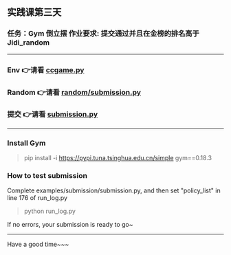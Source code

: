 ## 实践课第三天

### 任务：Gym 倒立摆 作业要求: 提交通过并且在金榜的排名高于Jidi_random


---
### Env 👉请看 [ccgame.py](env/ccgame.py)

### Random 👉请看 [random/submission.py](examples/random/submission.py)

### 提交 👉请看 [submission.py](examples/random/submission.py)

---

### Install Gym
>pip install -i https://pypi.tuna.tsinghua.edu.cn/simple gym==0.18.3

### How to test submission

Complete examples/submission/submission.py, and then set "policy_list" in line 176 of run_log.py
>python run_log.py 

If no errors, your submission is ready to go~

___
Have a good time~~~